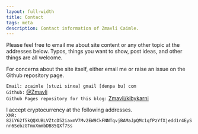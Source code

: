 ```yaml
---
layout: full-width
title: Contact
tags: meta
description: Contact information of Zmavli Caimle.
---
```


Please feel free to email me about site content or any other topic at the addresses below. Typos, things you want to show, post ideas, and other things are all welcome.

For concerns about the site itself, either email me or raise an issue on the Github repository page.  

```Email: zcaimle [stuzi sinxa] gmail [denpa bu] com```  
```Github:``` [@Zmavli](https://github.com/Zmavli)  
```Github Pages repository for this blog:``` [Zmavli/kibykarni](https://github.com/Zmavli/kibykarni)

I accept cryptocurrency at the following addresses.  
```XMR: 82iY62f5kQQXUBLVZtcD52iaxmV7Mv2EW9CkFNNTqvjBAMaJpQMc1qfPzYfXjedd1r4EySnn6SebzGTmxXmmbDB85QXf7Ss```


